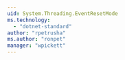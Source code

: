 ```yaml
---
uid: System.Threading.EventResetMode
ms.technology: 
  - "dotnet-standard"
author: "rpetrusha"
ms.author: "ronpet"
manager: "wpickett"
---
```

